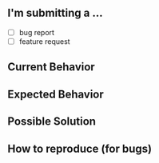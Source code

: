 ## I'm submitting a ...

- [ ] bug report
- [ ] feature request

## Current Behavior

## Expected Behavior

## Possible Solution

## How to reproduce (for bugs)
